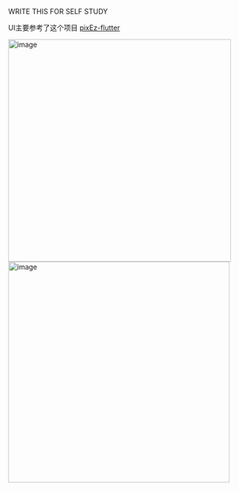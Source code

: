 WRITE THIS FOR SELF STUDY

UI主要参考了这个项目 [pixEz-flutter](https://github.com/Notsfsssf/pixez-flutter)


<img width="450" alt="image" src="https://github.com/user-attachments/assets/4d9b2a61-10a1-4b19-bbc4-27a9aba9382a">
<img width="447" alt="image" src="https://github.com/user-attachments/assets/1ccb8747-8818-490b-83ff-2441602b5bd7">
